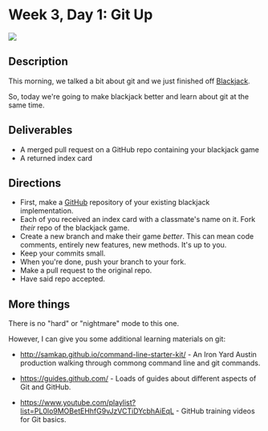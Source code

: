 # Week 3, Day 1: Git Up

![](https://38.media.tumblr.com/305913c1baf468e1266ba566e328df74/tumblr_n8clfwRZdT1tu7965o1_500.gif)

## Description

This morning, we talked a bit about git and we just finished off [Blackjack](https://github.com/tiy-indianapolis-ror-june2015/blackjack).

So, today we're going to make blackjack better and learn about git at the same time.

## Deliverables

* A merged pull request on a GitHub repo containing your blackjack game
* A returned index card

## Directions

* First, make a [GitHub](https://www.github.com) repository of your existing blackjack implementation.
* Each of you received an index card with a classmate's name on it. Fork _their_ repo of the blackjack game.
* Create a new branch and make their game _better_. This can mean code comments, entirely new features, new methods. It's up to you.
* Keep your commits small.
* When you're done, push your branch to your fork.
* Make a pull request to the original repo.
* Have said repo accepted.

## More things

There is no "hard" or "nightmare" mode to this one.

However, I can give you some additional learning materials on git:

* http://samkap.github.io/command-line-starter-kit/ - An Iron Yard Austin production walking through commong command line and git commands.

* https://guides.github.com/ - Loads of guides about different aspects of Git and GitHub.

* https://www.youtube.com/playlist?list=PL0lo9MOBetEHhfG9vJzVCTiDYcbhAiEqL - GitHub training videos for Git basics.

